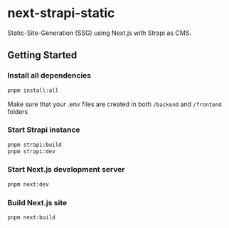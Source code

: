 # next-strapi-static

Static-Site-Generation (SSG) using Next.js with Strapi as CMS.

## Getting Started

### Install all dependencies

```bash
pnpm install:all
```

Make sure that your .env files are created in both `/backend` and `/frontend` folders

### Start Strapi instance

```bash
pnpm strapi:build
pnpm strapi:dev
```

### Start Next.js development server

```bash
pnpm next:dev
```

### Build Next.js site

```bash
pnpm next:build
```
